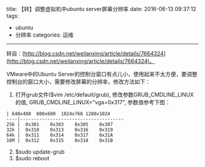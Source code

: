 title: 【转】调整虚拟机中ubuntu server屏幕分辨率
date: 2016-06-13 09:37:12
tags:
- ubuntu
- 分辨率
categories: 运维
---

转自：[http://blog.csdn.net/weilanxing/article/details/7664324](http://blog.csdn.net/weilanxing/article/details/7664324)。

VMware中的Ubuntu Server的控制台窗口有点儿小，使用起来不太方便，要调整控制台的窗口大小，需要修改屏幕的分辨率，修改方法如下：

1. 打开grub文件($vim /etc/default/grub), 修改参数GRUB_CMDLINE_LINUX的值,
GRUB_CMDLINE_LINUX="vga=0x317", 参数值参考下图：
```
| 640x480  800x600  1024x768 1280x1024
----|--------------------------------------
256 |  0x301    0x303    0x305    0x307
32k |  0x310    0x313    0x316    0x319
64k |  0x311    0x314    0x317    0x31A
16M |  0x312    0x315    0x318    0x31B
```
2. $sudo update-grub
3. $sudo reboot
